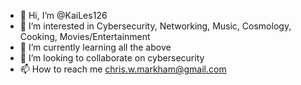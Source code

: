 - 👋 Hi, I’m @KaiLes126
- 👀 I’m interested in Cybersecurity, Networking, Music, Cosmology, Cooking, Movies/Entertainment
- 🌱 I’m currently learning all the above
- 💞️ I’m looking to collaborate on cybersecurity
- 📫 How to reach me chris.w.markham@gmail.com

<!---
KaiLes126/KaiLes126 is a ✨ special ✨ repository because its `README.md` (this file) appears on your GitHub profile.
You can click the Preview link to take a look at your changes.
--->

